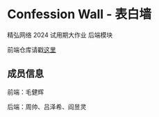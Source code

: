 # Confession Wall - 表白墙

精弘网络 2024 试用期大作业 后端模块

前端仓库请戳[这里](https://github.com/mao2006/confession_wall)

## 成员信息

前端：毛健辉

后端：周帅、吕泽希、阎昱灵

